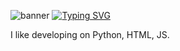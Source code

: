 ![banner](https://github.com/X1vova1X/X1vova1X/assets/128622578/4dc391d5-fd09-401a-bd62-18b4bcecb960)
[![Typing SVG](https://readme-typing-svg.demolab.com/?lines=Welcome+to+my+profile;I+like+developing)](https://git.io/typing-svg)
  
I like developing on Python, HTML, JS.
